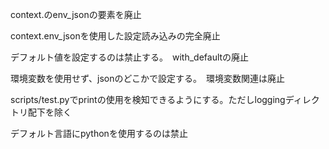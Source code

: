 context.のenv_jsonの要素を廃止

context.env_jsonを使用した設定読み込みの完全廃止

デフォルト値を設定するのは禁止する。　with_defaultの廃止

環境変数を使用せず、jsonのどこかで設定する。　環境変数関連は廃止

scripts/test.pyでprintの使用を検知できるようにする。ただしloggingディレクトリ配下を除く

デフォルト言語にpythonを使用するのは禁止